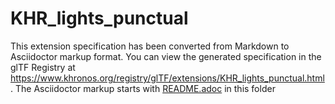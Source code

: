 <!--
Copyright 2022 The Khronos Group Inc.
SPDX-License-Identifier: LicenseRef-KhronosSpecCopyright
-->

# KHR_lights_punctual

This extension specification has been converted from Markdown to Asciidoctor markup format.
You can view the generated specification in the glTF Registry at
https://www.khronos.org/registry/glTF/extensions/KHR_lights_punctual.html .
The Asciidoctor markup starts with [README.adoc](README.adoc) in this folder
